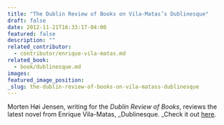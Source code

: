 ```yaml
---
title: "The Dublin Review of Books on Vila-Matas’s Dublinesque"
draft: false
date: 2012-11-21T16:33:17-04:00
featured: false
description: ""
related_contributor:
  - contributor/enrique-vila-matas.md
related_book:
  - book/dublinesque.md
images:
featured_image_position: 
_slug: the-dublin-review-of-books-on-vila-matass-dublinesque
---
```


Morten Høi Jensen, writing for the _Dublin Review of Books_, reviews the latest novel from Enrique Vila-Matas, _Dublinesque. _Check it out [here](http://www.drb.ie/reviews/addled-by-books).

